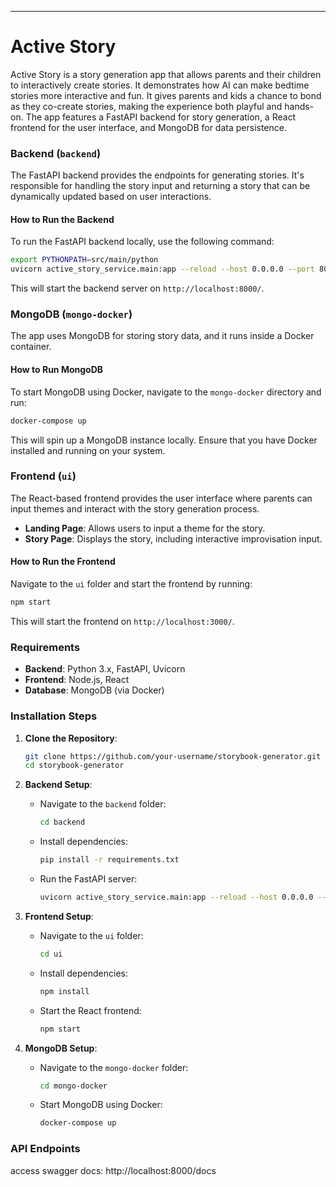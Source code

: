 ---

# Active Story 

Active Story is a story generation app that allows parents and their children to interactively create stories. 
It demonstrates how AI can make bedtime stories more interactive and fun. 
It gives parents and kids a chance to bond as they co-create stories, making the experience both playful and hands-on. 
The app features a FastAPI backend for story generation, a React frontend for the user interface, and MongoDB for data persistence.


### Backend (`backend`)

The FastAPI backend provides the endpoints for generating stories. It's responsible for handling the story input and returning a story that can be dynamically updated based on user interactions.

#### How to Run the Backend

To run the FastAPI backend locally, use the following command:

```bash
export PYTHONPATH=src/main/python
uvicorn active_story_service.main:app --reload --host 0.0.0.0 --port 8000
```

This will start the backend server on `http://localhost:8000/`.

### MongoDB (`mongo-docker`)

The app uses MongoDB for storing story data, and it runs inside a Docker container.

#### How to Run MongoDB

To start MongoDB using Docker, navigate to the `mongo-docker` directory and run:

```bash
docker-compose up
```

This will spin up a MongoDB instance locally. Ensure that you have Docker installed and running on your system.

### Frontend (`ui`)

The React-based frontend provides the user interface where parents can input themes and interact with the story generation process.

- **Landing Page**: Allows users to input a theme for the story.
- **Story Page**: Displays the story, including interactive improvisation input.

#### How to Run the Frontend

Navigate to the `ui` folder and start the frontend by running:

```bash
npm start
```

This will start the frontend on `http://localhost:3000/`.

### Requirements

- **Backend**: Python 3.x, FastAPI, Uvicorn
- **Frontend**: Node.js, React
- **Database**: MongoDB (via Docker)

### Installation Steps

1. **Clone the Repository**:

   ```bash
   git clone https://github.com/your-username/storybook-generator.git
   cd storybook-generator
   ```

2. **Backend Setup**:

   - Navigate to the `backend` folder:
     ```bash
     cd backend
     ```
   - Install dependencies:
     ```bash
     pip install -r requirements.txt
     ```
   - Run the FastAPI server:
     ```bash
     uvicorn active_story_service.main:app --reload --host 0.0.0.0 --port 8000
     ```

3. **Frontend Setup**:

   - Navigate to the `ui` folder:
     ```bash
     cd ui
     ```
   - Install dependencies:
     ```bash
     npm install
     ```
   - Start the React frontend:
     ```bash
     npm start
     ```

4. **MongoDB Setup**:

   - Navigate to the `mongo-docker` folder:
     ```bash
     cd mongo-docker
     ```
   - Start MongoDB using Docker:
     ```bash
     docker-compose up
     ```

### API Endpoints

access swagger docs: http://localhost:8000/docs
